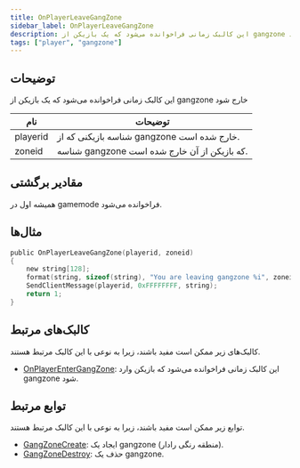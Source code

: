 ```yaml
---
title: OnPlayerLeaveGangZone
sidebar_label: OnPlayerLeaveGangZone
description: این کالبک زمانی فراخوانده می‌شود که یک بازیکن از gangzone خارج شود
tags: ["player", "gangzone"]
---
```


<VersionWarn name='callback' version='omp v1.1.0.2612' />

## توضیحات

این کالبک زمانی فراخوانده می‌شود که یک بازیکن از gangzone خارج شود

| نام      | توضیحات                                    |
| -------- | ---------------------------------------------- |
| playerid | شناسه بازیکنی که از gangzone خارج شده است.     |
| zoneid   | شناسه gangzone که بازیکن از آن خارج شده است.   |

## مقادیر برگشتی

همیشه اول در gamemode فراخوانده می‌شود.

## مثال‌ها

```c
public OnPlayerLeaveGangZone(playerid, zoneid)
{
    new string[128];
    format(string, sizeof(string), "You are leaving gangzone %i", zoneid);
    SendClientMessage(playerid, 0xFFFFFFFF, string);
    return 1;
}
```

## کالبک‌های مرتبط

کالبک‌های زیر ممکن است مفید باشند، زیرا به نوعی با این کالبک مرتبط هستند.

- [OnPlayerEnterGangZone](OnPlayerEnterGangZone): این کالبک زمانی فراخوانده می‌شود که بازیکن وارد gangzone شود.

## توابع مرتبط

توابع زیر ممکن است مفید باشند، زیرا به نوعی با این کالبک مرتبط هستند.

- [GangZoneCreate](../functions/GangZoneCreate): ایجاد یک gangzone (منطقه رنگی رادار).
- [GangZoneDestroy](../functions/GangZoneDestroy): حذف یک gangzone.